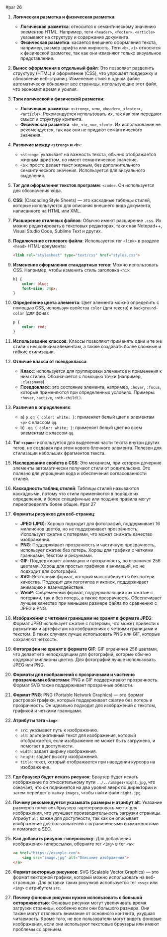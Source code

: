 #par 26
1. **Логическая разметка и физическая разметка**:
   - **Логическая разметка**: относится к семантическому значению элементов HTML. Например, теги `<header>`, `<footer>`, `<article>` указывают на структуру и содержание документа.
   - **Физическая разметка**: касается внешнего оформления текста, например, размер шрифта или жирность. Теги `<b>`, `<i>` относятся к физической разметке, так как они изменяют только визуальное представление.

2. **Вынос оформления в отдельный файл**: Это позволяет разделить структуру (HTML) и оформление (CSS), что упрощает поддержку и обновление веб-страниц. Изменение стиля в одном файле автоматически обновляет все страницы, использующие этот файл, что экономит время и усилия.

3. **Тэги логической и физической разметки**:
   - **Логическая разметка**: `<strong>`, `<em>`, `<header>`, `<footer>`, `<article>`. Рекомендуется использовать их, так как они передают смысл и структуру контента.
   - **Физическая разметка**: `<b>`, `<i>`, `<u>`, `<font>`. Их использование не рекомендуется, так как они не придают семантического значения.

4. **Различие между `<strong>` и `<b>`**:
   - `<strong>`: указывает на важность текста, обычно отображается жирным шрифтом, но имеет семантическое значение.
   - `<b>`: просто делает текст жирным, без дополнительного семантического значения. Используется для визуального выделения.

5. **Тэг для оформления текстов программ**: `<code>`. Он используется для обозначения кода.

6. **CSS**: (Cascading Style Sheets) — это каскадные таблицы стилей, которые используются для описания внешнего вида документа, написанного на HTML или XML.

7. **Расширение стилевых файлов**: Обычно имеют расширение `.css`. Их можно редактировать в текстовых редакторах, таких как Notepad++, Visual Studio Code, Sublime Text и других.

8. **Подключение стилевого файла**: Используется тег `<link>` в разделе `<head>` HTML-документа:
   ```html
   <link rel="stylesheet" type="text/css" href="styles.css">
   ```

9. **Изменение оформления стандартных тегов**: Можно использовать CSS. Например, чтобы изменить стиль заголовка `<h1>`:
   ```css
   h1 {
       color: blue;
       font-size: 24px;
   }
   ```

10. **Определение цвета элемента**: Цвет элемента можно определить с помощью CSS, используя свойства `color` (для текста) и `background-color` (для фона):
    ```css
    p {
        color: red;
    }
    ```

11. **Использование классов**: Классы позволяют применять одни и те же стили к нескольким элементам, а также создавать более сложные и гибкие стилизации.

12. **Отличие класса от псевдокласса**:
    - **Класс**: используется для группировки элементов и применения к ним стилей. Обозначается с помощью точки (например, `.classname`).
    - **Псевдокласс**: это состояние элемента, например, `:hover`, `:focus`, которые применяются при определенных условиях. Примеры: `:hover`, `:active`, `:nth-child()`.

13. **Различия в определениях**:
    - a) `p.qq { color: white; }`: применяет белый цвет к элементам `<p>` с классом `qq`.
    - b) `.qq { color: white; }`: применяет белый цвет ко всем элементам с классом `qq`.

14. **Тэг `<span>`**: используется для выделения части текста внутри других тегов, не создавая при этом нового блочного элемента. Полезен для стилизации небольших фрагментов текста.

15. **Наследование свойств в CSS**: Это механизм, при котором дочерние элементы автоматически получают стили от родительских. Это полезно для упрощения кода и обеспечения согласованности стилей.

16. **Каскадность таблиц стилей**: Таблицы стилей называются каскадными, потому что стили применяются в порядке их определения, и более специфичные или поздние правила могут переопределять более общие.
#par 27

1. **Форматы рисунков для веб-страниц**:
   - **JPEG (JPG)**: Хорошо подходит для фотографий, поддерживает 16 миллионов цветов, но не поддерживает прозрачность. Использует сжатие с потерями, что может снижать качество изображения.
   - **PNG**: Поддерживает прозрачность и частичную прозрачность, использует сжатие без потерь. Хорош для графики с четкими границами, текстом и рисунками.
   - **GIF**: Поддерживает анимацию и прозрачность, но ограничен 256 цветами. Хорош для простых графиков и анимаций, но не подходит для фотографий.
   - **SVG**: Векторный формат, который масштабируется без потери качества. Подходит для логотипов и иконок, поддерживает анимацию и взаимодействие.
   - **WebP**: Современный формат, поддерживающий как сжатие с потерями, так и без потерь, а также прозрачность. Обеспечивает лучшее качество при меньшем размере файла по сравнению с JPEG и PNG.

2. **Изображения с четкими границами не хранят в формате JPEG**: Формат JPEG использует сжатие с потерями, что может привести к размытиям и артефактам на изображениях с четкими границами и текстом. В таких случаях лучше использовать PNG или GIF, которые сохраняют четкость.

3. **Фотографии не хранят в формате GIF**: GIF ограничен 256 цветами, что делает его неподходящим для фотографий, которые обычно содержат миллионы цветов. Для фотографий лучше использовать JPEG или PNG.

4. **Форматы для изображений с прозрачными и частично прозрачными областями**: PNG и GIF поддерживают прозрачность. Формат SVG также поддерживает прозрачные области.

5. **Формат PNG**: PNG (Portable Network Graphics) — это формат растровой графики, который поддерживает сжатие без потерь и прозрачность. Он идеально подходит для изображений с текстом, графикой и четкими границами.

6. **Атрибуты тэга `<img>`**:
   - `src`: указывает путь к изображению.
   - `alt`: альтернативный текст для изображения, который отображается, если изображение не может быть загружено, и помогает в доступности.
   - `width`: задает ширину изображения.
   - `height`: задает высоту изображения.
   - `title`: текст, который отображается при наведении курсора на изображение.

7. **Где браузер будет искать рисунок**: Браузер будет искать изображение по относительному пути `../../images/night.jpg`, что означает, что он поднимется на два уровня вверх по директории и затем перейдет в папку `images`, чтобы найти файл `night.jpg`.

8. **Почему рекомендуется указывать размеры и атрибут alt**: Указание размеров помогает браузеру зарезервировать место для изображения, что улучшает производительность загрузки страницы. Атрибут `alt` важен для доступности, так как он описывает изображение для пользователей с ограниченными возможностями и помогает в SEO.

9. **Как добавить рисунок-гиперссылку**: Для добавления изображения-гиперссылки, оберните тег `<img>` в тег `<a>`:
   ```html
   <a href="https://example.com">
       <img src="image.jpg" alt="Описание изображения">
   </a>
   ```

10. **Формат векторных рисунков**: SVG (Scalable Vector Graphics) — это формат векторной графики, который можно использовать на веб-страницах. Для вставки таких рисунков используется тег `<svg>` или `<img>` с атрибутом `src`.

11. **Почему фоновые рисунки нужно использовать с большой осторожностью**: Фоновые рисунки могут увеличивать время загрузки страницы, особенно если они большого размера. Они также могут отвлекать внимание от основного контента, ухудшая читаемость. Кроме того, не все пользователи могут видеть фоновые изображения, если они используют текстовые браузеры или имеют проблемы со зрением.
